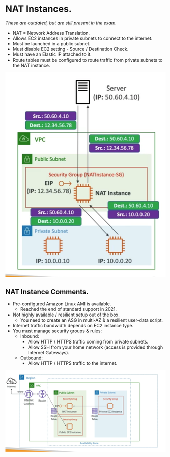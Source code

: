 # **NAT Instances.**

_These are outdated, but are still present in the exam._

* NAT = Network Address Translation.
* Allows EC2 instances in private subnets to connect to the internet.
* Must be launched in a public subnet.
* Must disable EC2 setting - Source / Destination Check.
* Must have an Elastic IP attached to it.
* Route tables must be configured to route traffic from private subnets to the NAT instance.

<img src='./images/NATInstance.png'>

## **NAT Instance Comments.**

* Pre-configured Amazon Linux AMI is available.
    * Reached the end of standard support in 2021.
* Not highly available / resilient setup out of the box.
    * You need to create an ASG in multi-AZ & a resilient user-data script.
* Internet traffic bandwidth depends on EC2 instance type.
* You must manage security groups & rules:
    * Inbound:
        * Allow HTTP / HTTPS traffic coming from private subnets.
        * Allow SSH from your home network (access is provided through Internet Gateways).
    * Outbound:
        * Allow HTTP / HTTPS traffic to the internet.

<img src='./images/NATInstanceArchitecture.png'>